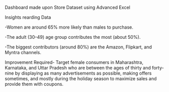 Dashboard made upon Store Dataset using Advanced Excel


Insights rearding Data

-Women are around 65% more likely than males to purchase.

-The adult (30–49) age group contributes the most (about 50%).

-The biggest contributors (around 80%) are the Amazon, Flipkart, and Myntra channels.

Improvement Required- Target female consumers in Maharashtra, Karnataka, and Uttar Pradesh who are between the ages of thirty and forty-nine by displaying as many advertisements as possible, making offers sometimes, and mostly during the holiday season to maximize sales and provide them with coupons.
